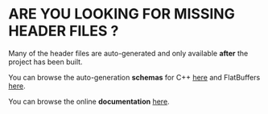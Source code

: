 # ARE YOU LOOKING FOR MISSING HEADER FILES ?

Many of the header files are auto-generated and only available **after** the
project has been built.

You can browse the auto-generation **schemas** for C++ [here](../../schema/cpp/)
and FlatBuffers [here](../../schema/fbs/).

You can browse the online **documentation**
[here](https://roq-trading.com/docs/reference/cpp/roq-api/).
